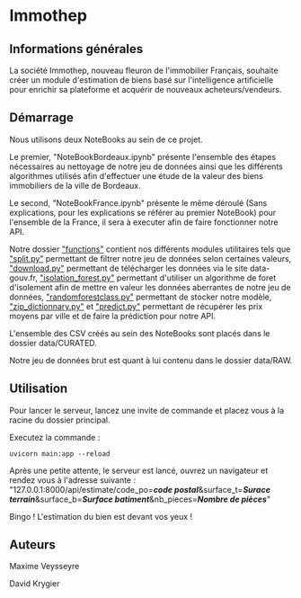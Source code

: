 # Immothep


## Informations générales

La société Immothep, nouveau fleuron de l'immobilier Français, souhaite créer un module d'estimation de biens basé sur l'intelligence artificielle pour enrichir sa plateforme et acquérir de nouveaux acheteurs/vendeurs.


## Démarrage

Nous utilisons deux NoteBooks au sein de ce projet.

Le premier, "NoteBookBordeaux.ipynb" présente l'ensemble des étapes nécessaires au nettoyage de notre jeu de données ainsi que les différents algorithmes utilisés afin d'effectuer une étude de la valeur des biens immobiliers de la ville de Bordeaux.

Le second, "NoteBookFrance.ipynb" présente le même déroulé (Sans explications, pour les explications se référer au premier NoteBook) pour l'ensemble de la France, il sera à executer afin de faire fonctionner notre API.

Notre dossier ["functions"](https://github.com/KRDavid/Immothep/tree/main/functions) contient nos différents modules utilitaires tels que ["split.py"](https://github.com/KRDavid/Immothep/blob/main/functions/split.py) permettant de filtrer notre jeu de données selon certaines valeurs, ["download.py"](https://github.com/KRDavid/Immothep/blob/main/functions/download.py) permettant de télécharger les données via le site data-gouv.fr, ["isolation_forest.py"](https://github.com/KRDavid/Immothep/blob/main/functions/isolation_forest.py) permettant d'utiliser un algorithme de foret d'isolement afin de mettre en valeur les données aberrantes de notre jeu de données, ["randomforestclass.py"](https://github.com/KRDavid/Immothep/blob/main/functions/randomforestclass.py) permettant de stocker notre modèle, ["zip_dictionnary.py"](https://github.com/KRDavid/Immothep/blob/main/functions/zip_dictionnary.py) et ["predict.py"](https://github.com/KRDavid/Immothep/blob/main/functions/predict.py) permettant de récupérer les prix moyens par ville et de faire la prédiction pour notre API.

L'ensemble des CSV créés au sein des NoteBooks sont placés dans le dossier data/CURATED.

Notre jeu de données brut est quant à lui contenu dans le dossier data/RAW.


## Utilisation

Pour lancer le serveur, lancez une invite de commande et placez vous à la racine du dossier principal.

Executez la commande :
```
uvicorn main:app --reload
```

Après une petite attente, le serveur est lancé, ouvrez un navigateur et rendez vous à l'adresse suivante :
"127.0.0.1:8000/api/estimate/code_po=***code postal***&surface_t=***Surace terrain***&surface_b=***Surface batiment***&nb_pieces=***Nombre de pièces***"

Bingo ! L'estimation du bien est devant vos yeux !


## Auteurs

Maxime Veysseyre

David Krygier
